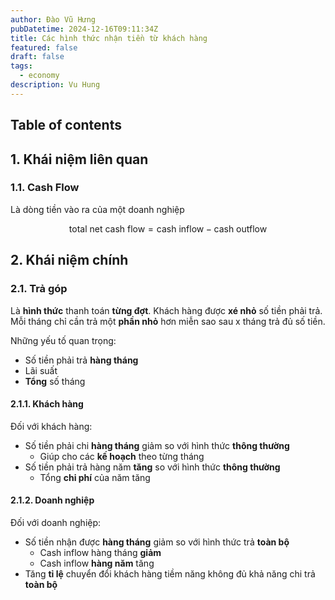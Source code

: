 ```yaml
---
author: Đào Vũ Hưng
pubDatetime: 2024-12-16T09:11:34Z
title: Các hình thức nhận tiền từ khách hàng
featured: false
draft: false
tags:
  - economy
description: Vu Hung
---
```

## Table of contents
## 1. Khái niệm liên quan
### 1.1. Cash Flow
Là dòng tiền vào ra của một doanh nghiệp

$$
\text{total net cash flow} = \text{cash inflow} - \text{cash outflow}
$$
## 2. Khái niệm chính
### 2.1. Trả góp 
Là **hình thức** thanh toán **từng đợt**. Khách hàng được **xé nhỏ** số tiền phải trả. Mỗi tháng chỉ cần trả một **phần nhỏ** hơn miễn sao sau x tháng trả đủ số tiền.

Những yếu tố quan trọng:
- Số tiền phải trả **hàng tháng**
- Lãi suất
- **Tổng** số tháng
#### 2.1.1. Khách hàng
Đối với khách hàng:
- Số tiền phải chi **hàng tháng** giảm so với hình thức **thông thường**
	- Giúp cho các **kế hoạch** theo từng tháng
- Số tiền phải trả hàng năm **tăng** so với hình thức **thông thường**
	- Tổng **chi phí** của năm tăng 

#### 2.1.2. Doanh nghiệp
Đối với doanh nghiệp:
- Số tiền nhận được **hàng tháng** giảm so với hình thức trả **toàn bộ**
	- Cash inflow hàng tháng **giảm**
	- Cash inflow **hàng năm** tăng
- Tăng **tỉ lệ** chuyển đổi khách hàng tiềm năng không đủ khả năng chi trả **toàn bộ**